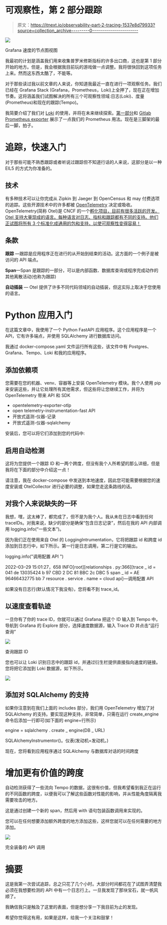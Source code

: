 # 可观察性，第 2 部分跟踪

> 原文：<https://itnext.io/observability-part-2-tracing-1537e8d79933?source=collection_archive---------0----------------------->

![](img/37c1b009587c9a7730a7dbcb62bfb3f9.png)

Grafana 速度的节点图视图

我最初的计划是涵盖我们用来收集普罗米修斯指标的许多出口商，这也是第 1 部分开始的地方。但是，我会根据我目前玩的游戏做一点调整。我将很快回到这项任务上来。然而这东西太酷了，不能等。

对于那些读过我以前文章的人来说，你知道我最近一直在进行一项观察任务。我们已经在 Grafana Stack (Grafana，Prometheus，Loki)上全押了，现在正在增加节奏。这将涵盖我们试图解决的所有三个可观察性领域:日志(Loki)、度量(Prometheus)和现在的跟踪(Tempo)。

我简要介绍了我们对 [Loki](/loki-to-the-rescue-7c3cc0989a7) 的使用，并将在未来继续探索。[第一部分](/observability-part-1-intro-postgres-exporter-efe57ee2d534)和 [Gitlab Prometheus exporter](https://medium.com/analytics-vidhya/trending-gitlab-iteration-data-in-prometheus-4ca78749e6b0) 展示了一点我们的 Prometheus 用法。现在是三脚架的最后一脚，拍子。

# 追踪，快速入门

对于那些可能不熟悉跟踪或者听说过跟踪但不知道行话的人来说，这部分是以一种 EIL5 的方式为你准备的。

## 技术

有多种技术可以让你完成从 Zipkin 到 Jaeger 到 OpenCensus 和 may 付费选项的追踪。这些开源技术中的许多都被 [OpenTelemetry](https://opentelemetry.io/) 决定或吸收。OpenTelemetry(简称 Otel)是 CNCF 的一个[孵化项目，目前有很多活跃的开发。Otel 支持大量现成的语言。每种语言对日志、指标和跟踪都有不同的支持。他们正试图将所有 3 个标准化成通用的包和支持，以使可观察性变得容易！](https://www.cncf.io/projects/opentelemetry/)

## 条款

**跟踪** —跟踪是应用程序正在进行的从开始到结束的活动。这方面的一个例子是被访问的 API 端点。

**Span**—Span 是跟踪的一部分，可以是内部函数、数据库查询或程序完成动作的其他离散活动(也称为跟踪)

**自动插装** — Otel 提供了许多不同代码领域的自动插装，但这实际上取决于您使用的语言。

# **Python 应用入门**

在这篇文章中，我使用了一个 Python FastAPI 应用程序。这个应用程序是一个 API，它有许多端点，并使用 SQLAlchemy 进行数据库访问。

我通过 docker-compose.yaml 文件运行所有这些，该文件中有 Postgres、Grafana、Tempo、Loki 和我的应用程序。

## 添加依赖项

您需要在您的机器、venv、容器等上安装 OpenTelemetry 模块。我个人使用 pip 来安装这些，并让它处理所有其他需求，但这些将让您继续工作，并将为 OpenTelemetry 带来 API 和 SDK

*   opentelemetry-exporter-otlp
*   open telemetry-instrumentation-fast API
*   开放式遥测-仪器-记录
*   开放式遥测-仪器-sqlalchemy

安装后，您可以将它们添加到您的代码中:

## 启用自动检测

这将为您提供一个跟踪 ID 和一两个跨度，但没有我个人所希望的那么详细，但是我将在下面的部分中介绍这一点！

请注意，我在 docker-compose 中发送到本地速度，因此您可能需要根据您的速度安装或 OtelCollector 进行必要的调整，如果您走这条路线的话。

## 对我个人来说缺失的一环

我想，嘿，这太棒了，都完成了，但不是为我个人。我从未在日志中看到任何 traceIDs。对我来说，缺少的部分是确保“包含日志记录”，然后在我的 API 内部调用 logging.info(“一些文本”)。

因为我们正在使用来自 Otel 的 LoggingIntrumentation，它将把跟踪 id 和跨度 id 添加到日志行中，如下所示。第一行是日志调用，第二行是它的输出。

logging.info("调用配置 API ")

2022–03–29 15:01:27，658 INFO[root][relationships . py:366][trace _ id = 041 de 13035424 b 97 CBD 2 DC 81 BBC 2c DBC 5 span _ id = AE 96466432775 bb 7 resource . service . name = cloud api]—调用配置 API

如果没有日志行(默认情况下我没有)，您将看不到 trace_id。

## 以速度查看轨迹

一旦你有了你的 trace ID，你就可以通过 Grafana 把这个 ID 输入到 Tempo 中。导航到 Grafana 的 Explore 部分，选择速度数据源，输入 Trace ID 并点击“运行查询”

![](img/50797c33750f233fb17df913b35efd5b.png)

查询跟踪 ID

您也可以让 Loki 识别日志中的跟踪 id，并通过衍生栏提供直接指向速度的链接。您将把它添加到 Loki 数据源，如下所示。

![](img/7a5601ece19a1e116140d932227470a0.png)

## 添加对 SQLAlchemy 的支持

如果你注意到在我们上面的 includes 部分，我们用 OpenTelemetry 增加了对 SQLAlchemy 的支持。要实现这种支持，非常简单，只需在运行 create_engine 命令后添加一行即可(如下面的 engine=行所示)

engine = sqlalchemy . create _ engine(DB _ URL)

SQLAlchemyInstrumentor()。仪表(发动机=发动机，)

现在，您将看到应用程序通过 SQLAlchemy 与数据库对话的时间跨度

# 增加更有价值的跨度

自动检测获得了一些流向 Tempo 的数据，这很有价值，但我希望看到我正在运行的不同函数的跨度，以便我可以了解这些函数对性能的影响，并从性能角度隔离我需要攻击的地方。

这是通过创建一个新的 span，然后用 with 语句包装函数调用来实现的。

您可以在任何想要添加额外跨度的地方添加这些，这样您就可以在任何需要的地方添加。

![](img/4e05c6422996a9e1e1842e2d3544d606.png)

完全装备的 API 调用

# 摘要

这是我第一次尝试追踪，总之只花了几个小时。大部分时间都花在了试图弄清楚我必须在我想要检测的 API 中有一个日志行上。一旦我发现了那块宝石，就一帆风顺了。

我确信我只是触及了这里的表面，但是想分享一下我目前为止的发现。

希望你觉得这有用，如果是这样，给我一个关注和鼓掌！